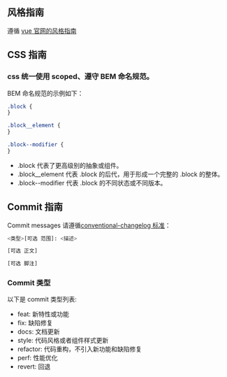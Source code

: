 ## 风格指南

遵循 [vue 官网的风格指南](https://v3.cn.vuejs.org/style-guide/#%E8%A7%84%E5%88%99%E7%B1%BB%E5%88%AB)

## CSS 指南

### css 统一使用 scoped、遵守 BEM 命名规范。

BEM 命名规范的示例如下：

```css
.block {
}

.block__element {
}

.block--modifier {
}
```

-   .block 代表了更高级别的抽象或组件。
-   .block\_\_element 代表 .block 的后代，用于形成一个完整的 .block 的整体。
-   .block--modifier 代表 .block 的不同状态或不同版本。

## Commit 指南

Commit messages 请遵循[conventional-changelog 标准](https://www.conventionalcommits.org/en/v1.0.0/)：

```bash
<类型>[可选 范围]: <描述>

[可选 正文]

[可选 脚注]
```

### Commit 类型

以下是 commit 类型列表:

-   feat: 新特性或功能
-   fix: 缺陷修复
-   docs: 文档更新
-   style: 代码风格或者组件样式更新
-   refactor: 代码重构，不引入新功能和缺陷修复
-   perf: 性能优化
-   revert: 回退
